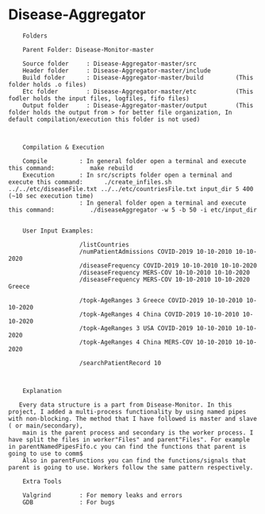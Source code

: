 # Disease-Aggregator
        Folders

        Parent Folder: Disease-Monitor-master

        Source folder     : Disease-Aggregator-master/src
        Header folder     : Disease-Aggregator-master/include
        Build folder      : Disease-Aggregator-master/build         (This folder holds .o files)
        Etc folder        : Disease-Aggregator-master/etc           (This fodler holds the input files, logfiles, fifo files)
        Output folder     : Disease-Aggregator-master/output        (This folder holds the output from > for better file organization, In default compilation/execution this folder is not used)



        Compilation & Execution 

        Compile         : In general folder open a terminal and execute this command:          make rebuild
        Execution       : In src/scripts folder open a terminal and execute this command:      ./create_infiles.sh ../../etc/diseaseFile.txt ../../etc/countriesFile.txt input_dir 5 400           (~10 sec execution time)
                        : In general folder open a terminal and execute this command:          ./diseaseAggregator -w 5 -b 50 -i etc/input_dir


        User Input Examples:

                        /listCountries
                        /numPatientAdmissions COVID-2019 10-10-2010 10-10-2020
                        /diseaseFrequency COVID-2019 10-10-2010 10-10-2020
                        /diseaseFrequency MERS-COV 10-10-2010 10-10-2020
                        /diseaseFrequency MERS-COV 10-10-2010 10-10-2020 Greece

                        /topk-AgeRanges 3 Greece COVID-2019 10-10-2010 10-10-2020
                        /topk-AgeRanges 4 China COVID-2019 10-10-2010 10-10-2020
                        /topk-AgeRanges 3 USA COVID-2019 10-10-2010 10-10-2020
                        /topk-AgeRanges 4 China MERS-COV 10-10-2010 10-10-2020

                        /searchPatientRecord 10



        Explanation

       Every data structure is a part from Disease-Monitor. In this project, I added a multi-process functionality by using named pipes with non-blocking. The method that I have followed is master and slave ( or main/secondary),
        main is the parent process and secondary is the worker process. I have split the files in worker"Files" and parent"Files". For example in parentNamedPipesFifo.c you can find the functions that parent is going to use to comm$
        Also in parentFunctions you can find the functions/signals that parent is going to use. Workers follow the same pattern respectively.

        Extra Tools

        Valgrind        : For memory leaks and errors
        GDB             : For bugs
